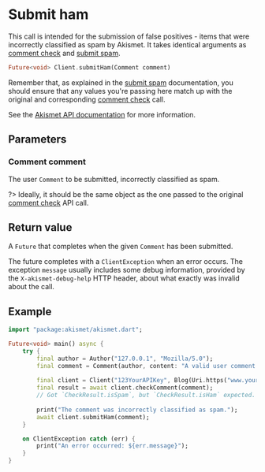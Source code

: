 # Submit ham
This call is intended for the submission of false positives - items that were incorrectly classified as spam by Akismet.
It takes identical arguments as [comment check](comment_check.md) and [submit spam](submit_spam.md).

```dart
Future<void> Client.submitHam(Comment comment)
```

Remember that, as explained in the [submit spam](submit_spam.md) documentation, you should ensure
that any values you're passing here match up with the original and corresponding [comment check](comment_check.md) call.

See the [Akismet API documentation](https://akismet.com/development/api/#submit-ham) for more information.

## Parameters

### Comment **comment**
The user `Comment` to be submitted, incorrectly classified as spam.

?> Ideally, it should be the same object as the one passed to the original [comment check](comment_check.md) API call.

## Return value
A `Future` that completes when the given `Comment` has been submitted.

The future completes with a `ClientException` when an error occurs.
The exception `message` usually includes some debug information, provided by the `X-akismet-debug-help` HTTP header, about what exactly was invalid about the call.

## Example

```dart
import "package:akismet/akismet.dart";

Future<void> main() async {
	try {
		final author = Author("127.0.0.1", "Mozilla/5.0");
		final comment = Comment(author, content: "A valid user comment (ham)");
		
		final client = Client("123YourAPIKey", Blog(Uri.https("www.yourblog.com", "/")));
		final result = await client.checkComment(comment);
		// Got `CheckResult.isSpam`, but `CheckResult.isHam` expected.
		
		print("The comment was incorrectly classified as spam.");
		await client.submitHam(comment);
	}

	on ClientException catch (err) {
		print("An error occurred: ${err.message}");
	}
}
```
